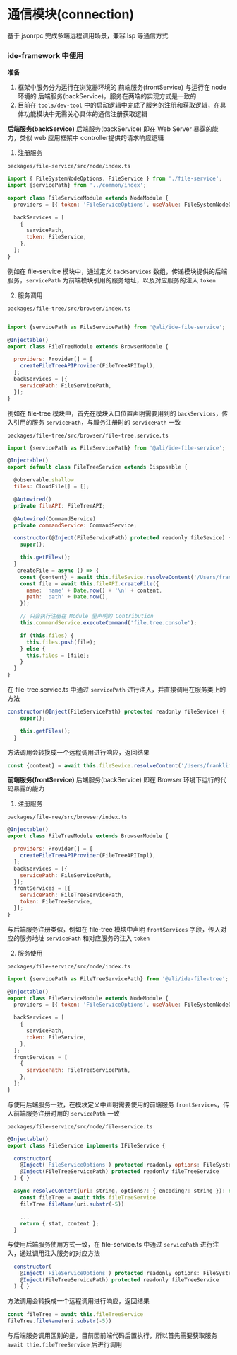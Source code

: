 # 通信模块(connection)

基于 jsonrpc 完成多端远程调用场景，兼容 lsp 等通信方式


### ide-framework 中使用

**准备**
1. 框架中服务分为运行在浏览器环境的 前端服务(frontService) 与运行在 node 环境的 后端服务(backService)，服务在两端的实现方式是一致的
2. 目前在 `tools/dev-tool` 中的启动逻辑中完成了服务的注册和获取逻辑，在具体功能模块中无需关心具体的通信注册获取逻辑

**后端服务(backService)**
后端服务(backService) 即在 Web Server 暴露的能力，类似 web 应用框架中 controller提供的请求响应逻辑

1. 注册服务

`packages/file-service/src/node/index.ts`
```javascript
import { FileSystemNodeOptions, FileService } from './file-service';
import {servicePath} from '../common/index';

export class FileServiceModule extends NodeModule {
  providers = [{ token: 'FileServiceOptions', useValue: FileSystemNodeOptions.DEFAULT }];

  backServices = [
    {
      servicePath,
      token: FileService,
    },
  ];
}
```

例如在 file-service 模块中，通过定义 `backServices` 数组，传递模块提供的后端服务，`servicePath` 为前端模块引用的服务地址，以及对应服务的注入 `token`

2. 服务调用

`packages/file-tree/src/browser/index.ts`
```javascript

import {servicePath as FileServicePath} from '@ali/ide-file-service';

@Injectable()
export class FileTreeModule extends BrowserModule {

  providers: Provider[] = [
    createFileTreeAPIProvider(FileTreeAPIImpl),
  ];
  backServices = [{
    servicePath: FileServicePath,
  }];
}

```

例如在 file-tree 模块中，首先在模块入口位置声明需要用到的 `backServices`，传入引用的服务 `servicePath`，与服务注册时的 `servicePath` 一致

`packages/file-tree/src/browser/file-tree.service.ts`
```javascript
import {servicePath as FileServicePath} from '@ali/ide-file-service';

@Injectable()
export default class FileTreeService extends Disposable {

  @observable.shallow
  files: CloudFile[] = [];

  @Autowired()
  private fileAPI: FileTreeAPI;

  @Autowired(CommandService)
  private commandService: CommandService;

  constructor(@Inject(FileServicePath) protected readonly fileSevice) {
    super();

    this.getFiles();
  }
   createFile = async () => {
    const {content} = await this.fileSevice.resolveContent('/Users/franklife/work/ide/ac/ide-framework/tsconfig.json');
    const file = await this.fileAPI.createFile({
      name: 'name' + Date.now() + '\n' + content,
      path: 'path' + Date.now(),
    });

    // 只会执行注册在 Module 里声明的 Contribution
    this.commandService.executeCommand('file.tree.console');

    if (this.files) {
      this.files.push(file);
    } else {
      this.files = [file];
    }
  }
}
```

在 file-tree.service.ts 中通过 `servicePath` 进行注入，并直接调用在服务类上的方法

```javascript
constructor(@Inject(FileServicePath) protected readonly fileSevice) {
    super();

    this.getFiles();
  }
```

方法调用会转换成一个远程调用进行响应，返回结果

```javascript
const {content} = await this.fileSevice.resolveContent('/Users/franklife/work/ide/ac/ide-framework/tsconfig.json');
```


**前端服务(frontService)**
后端服务(backService) 即在 Browser 环境下运行的代码暴露的能力

1. 注册服务

`packages/file-ree/src/browser/index.ts`
```javascript
@Injectable()
export class FileTreeModule extends BrowserModule {

  providers: Provider[] = [
    createFileTreeAPIProvider(FileTreeAPIImpl),
  ];
  backServices = [{
    servicePath: FileServicePath,
  }];
  frontServices = [{
    servicePath: FileTreeServicePath,
    token: FileTreeService,
  }];
}
```

与后端服务注册类似，例如在 file-tree 模块中声明 `frontServices` 字段，传入对应的服务地址 `servicePath` 和对应服务的注入 `token`

2. 服务使用

`packages/file-service/src/node/index.ts`
```javascript
import {servicePath as FileTreeServicePath} from '@ali/ide-file-tree';

@Injectable()
export class FileServiceModule extends NodeModule {
  providers = [{ token: 'FileServiceOptions', useValue: FileSystemNodeOptions.DEFAULT }];

  backServices = [
    {
      servicePath,
      token: FileService,
    },
  ];
  frontServices = [
    {
      servicePath: FileTreeServicePath,
    },
  ];
}
```

与使用后端服务一致，在模块定义中声明需要使用的前端服务 `frontServices`，传入前端服务注册时用的 `servicePath` 一致

`packages/file-service/src/node/file-service.ts`
```javascript
@Injectable()
export class FileService implements IFileService {

  constructor(
    @Inject('FileServiceOptions') protected readonly options: FileSystemNodeOptions,
    @Inject(FileTreeServicePath) protected readonly fileTreeService
  ) { }

  async resolveContent(uri: string, options?: { encoding?: string }): Promise<{ stat: FileStat, content: string }> {
    const fileTree = await this.fileTreeService
    fileTree.fileName(uri.substr(-5))

    ...
    return { stat, content };
  }
```

与使用后端服务使用方式一致，在 file-service.ts 中通过 `servicePath` 进行注入，通过调用注入服务的对应方法

```javascript
  constructor(
    @Inject('FileServiceOptions') protected readonly options: FileSystemNodeOptions,
    @Inject(FileTreeServicePath) protected readonly fileTreeService
  ) { }
```

方法调用会转换成一个远程调用进行响应，返回结果
```javascript
const fileTree = await this.fileTreeService
fileTree.fileName(uri.substr(-5))
```

与后端服务调用区别的是，目前因前端代码后置执行，所以首先需要获取服务 `await thie.fileTreeService` 后进行调用








